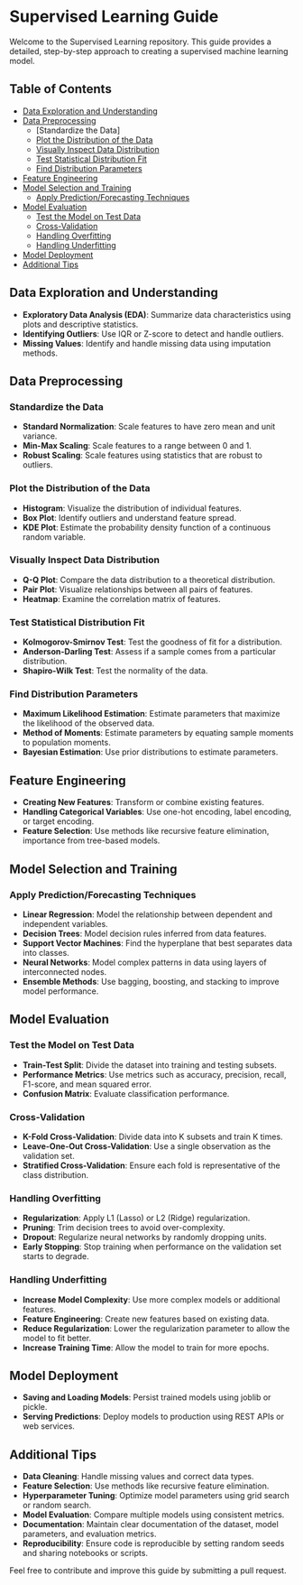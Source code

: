 # Supervised Learning Guide

Welcome to the Supervised Learning repository. This guide provides a detailed, step-by-step approach to creating a supervised machine learning model.

## Table of Contents
- [Data Exploration and Understanding](#data-exploration-and-understanding)
- [Data Preprocessing](#data-preprocessing)
  - [Standardize the Data]
  - [Plot the Distribution of the Data](#plot-the-distribution-of-the-data)
  - [Visually Inspect Data Distribution](#visually-inspect-data-distribution)
  - [Test Statistical Distribution Fit](#test-statistical-distribution-fit)
  - [Find Distribution Parameters](#find-distribution-parameters)
- [Feature Engineering](#feature-engineering)
- [Model Selection and Training](#model-selection-and-training)
  - [Apply Prediction/Forecasting Techniques](#apply-predictionforecasting-techniques)
- [Model Evaluation](#model-evaluation)
  - [Test the Model on Test Data](#test-the-model-on-test-data)
  - [Cross-Validation](#cross-validation)
  - [Handling Overfitting](#handling-overfitting)
  - [Handling Underfitting](#handling-underfitting)
- [Model Deployment](#model-deployment)
- [Additional Tips](#additional-tips)

## Data Exploration and Understanding
- **Exploratory Data Analysis (EDA)**: Summarize data characteristics using plots and descriptive statistics.
- **Identifying Outliers**: Use IQR or Z-score to detect and handle outliers.
- **Missing Values**: Identify and handle missing data using imputation methods.

## Data Preprocessing

### Standardize the Data
- **Standard Normalization**: Scale features to have zero mean and unit variance.
- **Min-Max Scaling**: Scale features to a range between 0 and 1.
- **Robust Scaling**: Scale features using statistics that are robust to outliers.

### Plot the Distribution of the Data
- **Histogram**: Visualize the distribution of individual features.
- **Box Plot**: Identify outliers and understand feature spread.
- **KDE Plot**: Estimate the probability density function of a continuous random variable.

### Visually Inspect Data Distribution
- **Q-Q Plot**: Compare the data distribution to a theoretical distribution.
- **Pair Plot**: Visualize relationships between all pairs of features.
- **Heatmap**: Examine the correlation matrix of features.

### Test Statistical Distribution Fit
- **Kolmogorov-Smirnov Test**: Test the goodness of fit for a distribution.
- **Anderson-Darling Test**: Assess if a sample comes from a particular distribution.
- **Shapiro-Wilk Test**: Test the normality of the data.

### Find Distribution Parameters
- **Maximum Likelihood Estimation**: Estimate parameters that maximize the likelihood of the observed data.
- **Method of Moments**: Estimate parameters by equating sample moments to population moments.
- **Bayesian Estimation**: Use prior distributions to estimate parameters.

## Feature Engineering
- **Creating New Features**: Transform or combine existing features.
- **Handling Categorical Variables**: Use one-hot encoding, label encoding, or target encoding.
- **Feature Selection**: Use methods like recursive feature elimination, importance from tree-based models.

## Model Selection and Training

### Apply Prediction/Forecasting Techniques
- **Linear Regression**: Model the relationship between dependent and independent variables.
- **Decision Trees**: Model decision rules inferred from data features.
- **Support Vector Machines**: Find the hyperplane that best separates data into classes.
- **Neural Networks**: Model complex patterns in data using layers of interconnected nodes.
- **Ensemble Methods**: Use bagging, boosting, and stacking to improve model performance.

## Model Evaluation

### Test the Model on Test Data
- **Train-Test Split**: Divide the dataset into training and testing subsets.
- **Performance Metrics**: Use metrics such as accuracy, precision, recall, F1-score, and mean squared error.
- **Confusion Matrix**: Evaluate classification performance.

### Cross-Validation
- **K-Fold Cross-Validation**: Divide data into K subsets and train K times.
- **Leave-One-Out Cross-Validation**: Use a single observation as the validation set.
- **Stratified Cross-Validation**: Ensure each fold is representative of the class distribution.

### Handling Overfitting
- **Regularization**: Apply L1 (Lasso) or L2 (Ridge) regularization.
- **Pruning**: Trim decision trees to avoid over-complexity.
- **Dropout**: Regularize neural networks by randomly dropping units.
- **Early Stopping**: Stop training when performance on the validation set starts to degrade.

### Handling Underfitting
- **Increase Model Complexity**: Use more complex models or additional features.
- **Feature Engineering**: Create new features based on existing data.
- **Reduce Regularization**: Lower the regularization parameter to allow the model to fit better.
- **Increase Training Time**: Allow the model to train for more epochs.

## Model Deployment
- **Saving and Loading Models**: Persist trained models using joblib or pickle.
- **Serving Predictions**: Deploy models to production using REST APIs or web services.

## Additional Tips
- **Data Cleaning**: Handle missing values and correct data types.
- **Feature Selection**: Use methods like recursive feature elimination.
- **Hyperparameter Tuning**: Optimize model parameters using grid search or random search.
- **Model Evaluation**: Compare multiple models using consistent metrics.
- **Documentation**: Maintain clear documentation of the dataset, model parameters, and evaluation metrics.
- **Reproducibility**: Ensure code is reproducible by setting random seeds and sharing notebooks or scripts.

Feel free to contribute and improve this guide by submitting a pull request.
